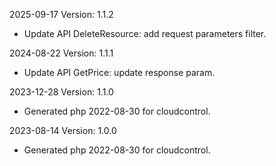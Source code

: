2025-09-17 Version: 1.1.2
- Update API DeleteResource: add request parameters filter.


2024-08-22 Version: 1.1.1
- Update API GetPrice: update response param.


2023-12-28 Version: 1.1.0
- Generated php 2022-08-30 for cloudcontrol.

2023-08-14 Version: 1.0.0
- Generated php 2022-08-30 for cloudcontrol.

